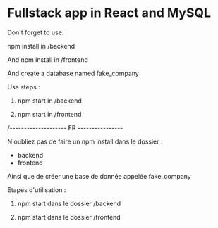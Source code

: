 ﻿# Fullstack app in React and MySQL

Don't forget to use:

npm install in /backend

And npm install in /frontend


And create a database named fake_company

Use steps :
1) npm start in /backend

2) npm start in /frontend

/-------------------- FR ----------------

N'oubliez pas de faire un npm install dans le dossier :
- backend
- frontend

Ainsi que de créer une base de donnée appelée fake_company

Etapes d'utilisation :
1) npm start dans le dossier /backend

2) npm start dans le dossier /frontend
